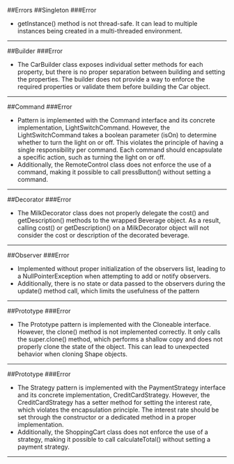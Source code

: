 ##Errors
##Singleton
###Error
- getInstance() method is not thread-safe. It can lead to multiple instances being created in a multi-threaded environment.
___________

##Builder
###Error
- The CarBuilder class exposes individual setter methods for each property, but there is no proper separation between building and setting the properties. The builder does not provide a way to enforce the required properties or validate them before building the Car object.
___________

##Command
###Error
- Pattern is implemented with the Command interface and its concrete implementation, LightSwitchCommand. 
However, the LightSwitchCommand takes a boolean parameter (isOn) to determine whether to turn the light on or off. 
This violates the principle of having a single responsibility per command. Each command should encapsulate a specific action, such as turning the light on or off. 
- Additionally, the RemoteControl class does not enforce the use of a command, making it possible to call pressButton() without setting a command.
___________

##Decorator
###Error
- The MilkDecorator class does not properly delegate the cost() and getDescription() methods to the wrapped Beverage object. As a result, calling cost() or getDescription() on a MilkDecorator object will not consider the cost or description of the decorated beverage.
___________

##Observer
###Error
- Implemented without proper initialization of the observers list, leading to a NullPointerException when attempting to add or notify observers.
- Additionally, there is no state or data passed to the observers during the update() method call, which limits the usefulness of the pattern
___________

##Prototype
###Error
- The Prototype pattern is implemented with the Cloneable interface. However, the clone() method is not implemented correctly. It only calls the super.clone() method, which performs a shallow copy and does not properly clone the state of the object. This can lead to unexpected behavior when cloning Shape objects.
___________

##Prototype
###Error
- The Strategy pattern is implemented with the PaymentStrategy interface and its concrete implementation, CreditCardStrategy. However, the CreditCardStrategy has a setter method for setting the interest rate, which violates the encapsulation principle. The interest rate should be set through the constructor or a dedicated method in a proper implementation. 
- Additionally, the ShoppingCart class does not enforce the use of a strategy, making it possible to call calculateTotal() without setting a payment strategy.
___________